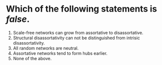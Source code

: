 # Which of the following statements is *false*.

1. Scale-free networks can grow from assortative to disassortative.
2. Structural disassortativity can not be distinguished from intrisic disassortativity.
3. All random networks are neutral.
4. Assortative networks tend to form hubs earlier.
5. None of the above.
